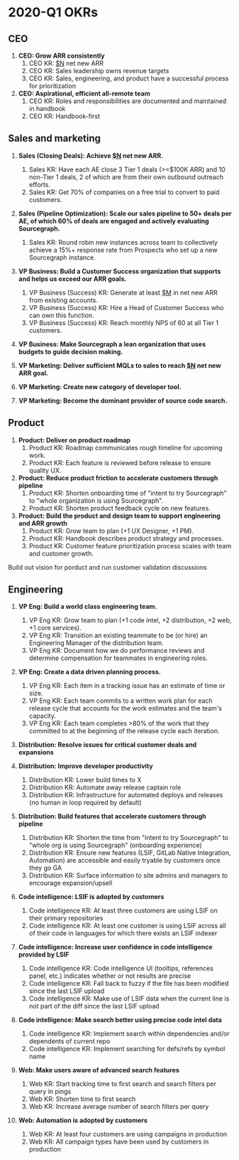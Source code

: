 # 2020-Q1 OKRs

## CEO

1. **CEO: Grow ARR consistently**
   1. CEO KR: [$N][N] net new ARR
   1. CEO KR: Sales leadership owns revenue targets
   1. CEO KR: Sales, engineering, and product have a successful process for prioritization
1. **CEO: Aspirational, efficient all-remote team**
   1. CEO KR: Roles and responsibilities are documented and maintained in handbook
   1. CEO KR: Handbook-first

## Sales and marketing

1. **Sales (Closing Deals): Achieve [$N][N] net new ARR.**
   1. Sales KR: Have each AE close 3 Tier 1 deals (>=$100K ARR) and 10 non-Tier 1 deals, 2 of which are from their own outbound outreach efforts.
   1. Sales KR: Get 70% of companies on a free trial to convert to paid customers.
1. **Sales (Pipeline Optimization): Scale our sales pipeline to 50+ deals per AE, of which 60% of deals are engaged and actively evaluating Sourcegraph.**
   1. Sales KR: Round robin new instances across team to collectively achieve a 15%+ response rate from Prospects who set up a new Sourcegraph instance.

1. **VP Business: Build a Customer Success organization that supports and helps us exceed our ARR goals.**
   1. VP Business (Success) KR: Generate at least [$M][M] in net new ARR from existing accounts.
   1. VP Business (Success) KR: Hire a Head of Customer Success who can own this function.
   1. VP Business (Success) KR: Reach monthly NPS of 60 at all Tier 1 customers.

1. **VP Business: Make Sourcegraph a lean organization that uses budgets to guide decision making.**

1. **VP Marketing: Deliver sufficient MQLs to sales to reach [$N][N] net new ARR goal.**
1. **VP Marketing: Create new category of developer tool.**
1. **VP Marketing: Become the dominant provider of source code search.**

## Product

1. **Product: Deliver on product roadmap**
   1. Product KR: Roadmap communicates rough timeline for upcoming work.
   1. Product KR: Each feature is reviewed before release to ensure quality UX.
1. **Product: Reduce product friction to accelerate customers through pipeline**
   1. Product KR: Shorten onboarding time of "intent to try Sourcegraph" to "whole organization is using Sourcegraph".
   1. Product KR: Shorten product feedback cycle on new features.
1. **Product: Build the product and design team to support engineering and ARR growth**
   1. Product KR: Grow team to plan (+1 UX Designer, +1 PM).
   1. Product KR: Handbook describes product strategy and processes.
   1. Product KR: Customer feature prioritization process scales with team and customer growth.

Build out vision for porduct and run customer validation discussions

## Engineering

1. **VP Eng: Build a world class engineering team.**
   1. VP Eng KR: Grow team to plan (+1 code intel, +2 distribution, +2 web, +1 core services).
   1. VP Eng KR: Transition an existing teammate to be (or hire) an Engineering Manager of the distribution team.
   1. VP Eng KR: Document how we do performance reviews and determine compensation for teammates in engineering roles.
1. **VP Eng: Create a data driven planning process.**
   1. VP Eng KR: Each item in a tracking issue has an estimate of time or size.
   1. VP Eng KR: Each team commits to a written work plan for each release cycle that accounts for the work estimates and the team's capacity.
   1. VP Eng KR: Each team completes >80% of the work that they committed to at the beginning of the release cycle each iteration.

1. **Distribution: Resolve issues for critical customer deals and expansions**
1. **Distribution: Improve developer productivity**
   1. Distribution KR: Lower build times to X
   1. Distribution KR: Automate away release captain role
   1. Distribution KR: Infrastructure for automated deploys and releases (no human in loop required by default)
1. **Distribution: Build features that accelerate customers through pipeline**
   1. Distribution KR: Shorten the time from "intent to try Sourcegraph" to "whole org is using Sourcegraph" (onboarding experience)
   1. Distribution KR: Ensure new features (LSIF, GitLab Native Integration, Automation) are accessible and easily tryable by customers once they go GA
   1. Distribution KR: Surface information to site admins and managers to encourage expansion/upsell

1. **Code intelligence: LSIF is adopted by customers**
   1. Code intelligence KR: At least three customers are using LSIF on their primary repositories
   1. Code intelligence KR: At least one customer is using LSIF across all of their code in languages for which there exists an LSIF indexer

1. **Code intelligence: Increase user confidence in code intelligence provided by LSIF**
   1. Code intelligence KR: Code intelligence UI (tooltips, references panel, etc.) indicates whether or not results are precise
   1. Code intelligence KR: Fall back to fuzzy if the file has been modified since the last LSIF upload
   1. Code intelligence KR: Make use of LSIF data when the current line is not part of the diff since the last LSIF upload

1. **Code intelligence: Make search better using precise code intel data**
   1. Code intelligence KR: Implement search within dependencies and/or dependents of current repo
   1. Code intelligence KR: Implement searching for defs/refs by symbol name

1. **Web: Make users aware of advanced search features**
   1. Web KR: Start tracking time to first search and search filters per query in pings
   1. Web KR: Shorten time to first search
   1. Web KR: Increase average number of search filters per query

1. **Web: Automation is adopted by customers**
   1. Web KR: At least four customers are using campaigns in production
   1. Web KR: All campaign types have been used by customers in production

[N]: https://docs.google.com/document/d/1yndPaKSiB4Jq6J6cwGzcIUBSIupPOySHUHsOF2ipqFo/edit#bookmark=kix.n8t17z6iyawc
[M]: https://docs.google.com/document/d/1yndPaKSiB4Jq6J6cwGzcIUBSIupPOySHUHsOF2ipqFo/edit#bookmark=id.vwn1af52n0ns
